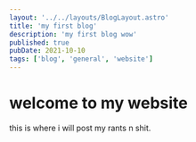 ```yaml
---
layout: '../../layouts/BlogLayout.astro'
title: 'my first blog'
description: 'my first blog wow'
published: true
pubDate: 2021-10-10
tags: ['blog', 'general', 'website']
---
```


# welcome to my website

this is where i will post my rants n shit.
